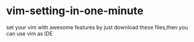 # vim-setting-in-one-minute
set your vim with awesome features by just download these files,then you can use vim as IDE
